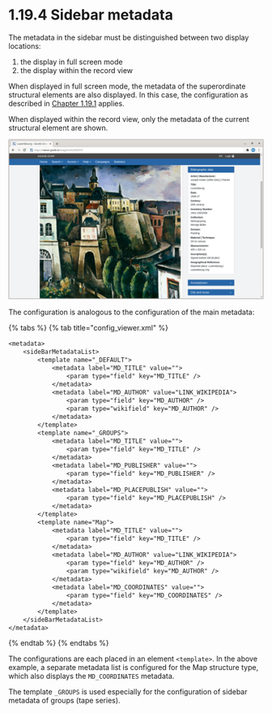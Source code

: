 # 1.19.4 Sidebar metadata

The metadata in the sidebar must be distinguished between two display locations:

1. the display in full screen mode
2. the display within the record view 

When displayed in full screen mode, the metadata of the superordinate structural elements are also displayed. In this case, the configuration as described in [Chapter 1.19.1](1.md) applies.

When displayed within the record view, only the metadata of the current structural element are shown.

![Metadata display in the sidebar in the record view](../../../.gitbook/assets/conf_1.19.4.png)

The configuration is analogous to the configuration of the main metadata:

{% tabs %}
{% tab title="config\_viewer.xml" %}
```markup
<metadata>
    <sideBarMetadataList>
        <template name="_DEFAULT">
            <metadata label="MD_TITLE" value="">
                <param type="field" key="MD_TITLE" />
            </metadata>
            <metadata label="MD_AUTHOR" value="LINK_WIKIPEDIA">
                <param type="field" key="MD_AUTHOR" />
                <param type="wikifield" key="MD_AUTHOR" />
            </metadata>
        </template>
        <template name="_GROUPS">
            <metadata label="MD_TITLE" value="">
                <param type="field" key="MD_TITLE" />
            </metadata>
            <metadata label="MD_PUBLISHER" value="">
                <param type="field" key="MD_PUBLISHER" />
            </metadata>
            <metadata label="MD_PLACEPUBLISH" value="">
                <param type="field" key="MD_PLACEPUBLISH" />
            </metadata>
        </template>
        <template name="Map">
            <metadata label="MD_TITLE" value="">
                <param type="field" key="MD_TITLE" />
            </metadata>
            <metadata label="MD_AUTHOR" value="LINK_WIKIPEDIA">
                <param type="field" key="MD_AUTHOR" />
                <param type="wikifield" key="MD_AUTHOR" />
            </metadata>
            <metadata label="MD_COORDINATES" value="">
                <param type="field" key="MD_COORDINATES" />
            </metadata>
        </template>
    </sideBarMetadataList>
</metadata>
```
{% endtab %}
{% endtabs %}

The configurations are each placed in an element `<template>`. In the above example, a separate metadata list is configured for the Map structure type, which also displays the `MD_COORDINATES` metadata. 

The template `_GROUPS` is used especially for the configuration of sidebar metadata of groups \(tape series\).

